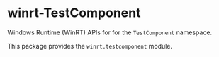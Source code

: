 <!-- warning: Please don't edit this file. It was automatically generated. -->

# winrt-TestComponent

Windows Runtime (WinRT) APIs for for the `TestComponent` namespace.

This package provides the `winrt.testcomponent` module.
